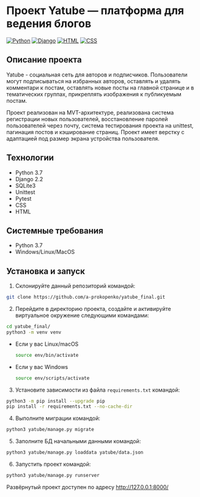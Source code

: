 # Проект Yatube — платформа для ведения блогов
[![Python](https://img.shields.io/badge/-Python-464646?style=flat&logo=Python&logoColor=ffffff&color=043A6B)](https://www.python.org/)
[![Django](https://img.shields.io/badge/-Django-464646?style=flat&logo=Django&logoColor=ffffff&color=043A6B)](https://www.djangoproject.com/)
[![HTML](https://img.shields.io/badge/-HTML-464646?style=flat&logo=Html5&logoColor=ffffff&color=043A6B)](https://html.spec.whatwg.org/multipage/)
[![CSS](https://img.shields.io/badge/-CSS_Bootstrap-464646?style=flat&logo=Css3&logoColor=ffffff&color=043A6B)]([https://html.spec.whatwg.org/multipage/](https://getbootstrap.ru/))

## Описание проекта
Yatube - социальная сеть для авторов и подписчиков. Пользователи могут подписываться на избранных авторов, оставлять и удалять комментари к постам, оставлять новые посты на главной странице и в тематических группах, прикреплять изображения к публикуемым постам.

Проект реализован на MVT-архитектуре, реализована система регистрации новых пользователей, восстановление паролей пользователей через почту, система тестирования проекта на unittest, пагинация постов и кэширование страниц. Проект имеет верстку с адаптацией под размер экрана устройства пользователя.

## Технологии
- Python 3.7
- Django 2.2
- SQLite3
- Unittest
- Pytest
- CSS
- HTML

## Системные требования
- Python 3.7
- Windows/Linux/MacOS

## Установка и запуск
1. Склонируйте данный репозиторий командой:
```bash
git clone https://github.com/a-prokopenko/yatube_final.git
```
2. Перейдите в директорию проекта, создайте и активируйте виртуальное окружение следующими командами:
```bash
cd yatube_final/
python3 -m venv venv
```

* Если у вас Linux/macOS

    ```bash
    source env/bin/activate
    ```

* Если у вас Windows

    ```bash
    source env/scripts/activate
    ```
3. Установите зависимости из файла `requirements.txt` командой:
```bash
python3 -m pip install --upgrade pip
pip install -r requirements.txt --no-cache-dir
```
4. Выполните миграции командой:
```bash
python3 yatube/manage.py migrate
```
5. Заполните БД начальными данными командой:
```bash
python3 yatube/manage.py loaddata yatube/data.json
```
6. Запустить проект командой:
```bash
python3 yatube/manage.py runserver
```

Развёрнутый проект доступен по адресу http://127.0.0.1:8000/
